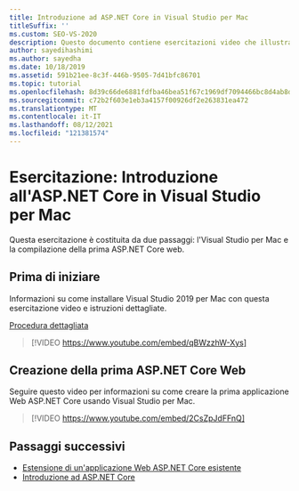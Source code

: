 ```yaml
---
title: Introduzione ad ASP.NET Core in Visual Studio per Mac
titleSuffix: ''
ms.custom: SEO-VS-2020
description: Questo documento contiene esercitazioni video che illustrano come iniziare a ASP.NET Core in Visual Studio per Mac.
author: sayedihashimi
ms.author: sayedha
ms.date: 10/18/2019
ms.assetid: 591b21ee-8c3f-446b-9505-7d41bfc86701
ms.topic: tutorial
ms.openlocfilehash: 8d39c66de6881fdfba46bea51f67c1969df7094466bc8d4ab8d87093bfb24a95
ms.sourcegitcommit: c72b2f603e1eb3a4157f00926df2e263831ea472
ms.translationtype: MT
ms.contentlocale: it-IT
ms.lasthandoff: 08/12/2021
ms.locfileid: "121381574"
---
```

# <a name="tutorial-getting-started-with-aspnet-core-in-visual-studio-for-mac"></a>Esercitazione: Introduzione all'ASP.NET Core in Visual Studio per Mac

Questa esercitazione è costituita da due passaggi: l'Visual Studio per Mac e la compilazione della prima ASP.NET Core web.

## <a name="before-you-begin"></a>Prima di iniziare

Informazioni su come installare Visual Studio 2019 per Mac con questa esercitazione video e istruzioni dettagliate.

[Procedura dettagliata](installation.md)

> [!VIDEO https://www.youtube.com/embed/qBWzzhW-Xys]

## <a name="building-your-first-aspnet-core-web-application"></a>Creazione della prima ASP.NET Core Web

Seguire questo video per informazioni su come creare la prima applicazione Web ASP.NET Core usando Visual Studio per Mac.

> [!VIDEO https://www.youtube.com/embed/2CsZpJdFFnQ]

## <a name="next-steps"></a>Passaggi successivi

 - [Estensione di un'applicazione Web ASP.NET Core esistente](tutorial-aspnet-core-vsmac-extending.md)
 - [Introduzione ad ASP.NET Core](asp-net-core.md)
